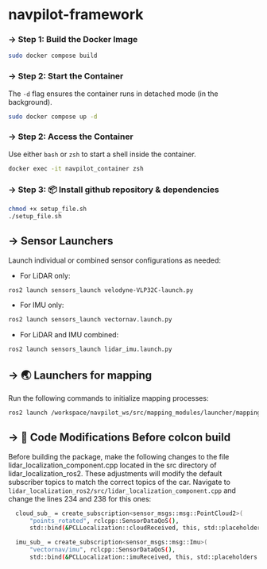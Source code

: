 # navpilot-framework

### → Step 1:   Build the Docker Image

```bash
sudo docker compose build
```

### → Step 2:  Start the Container

The `-d` flag ensures the container runs in detached mode (in the background).

```bash
sudo docker compose up -d
```

### → Step 2: Access the Container

Use either `bash` or `zsh` to start a shell inside the container.

```bash
docker exec -it navpilot_container zsh
```

### → Step 3: 📦 Install github repository & dependencies

```bash
chmod +x setup_file.sh
./setup_file.sh
```

## → Sensor Launchers
Launch individual or combined sensor configurations as needed:
- For LiDAR only:
```bash
ros2 launch sensors_launch velodyne-VLP32C-launch.py
```
- For IMU only:
```bash
ros2 launch sensors_launch vectornav.launch.py 
```
- For LiDAR and IMU combined:
```bash
ros2 launch sensors_launch lidar_imu.launch.py 
```

## → 🌏 Launchers for mapping
Run the following commands to initialize mapping processes:
```bash
ros2 launch /workspace/navpilot_ws/src/mapping_modules/launcher/mapping.launch.py
```

## → 📢 Code Modifications Before colcon build
Before building the package, make the following changes to the file lidar_localization_component.cpp located in the src directory of lidar_localization_ros2. These adjustments will modify the default subscriber topics to match the correct topics of the car. 
Navigate to `lidar_localization_ros2/src/lidar_localization_component.cpp` and change the lines 234 and 238 for this ones:

```bash
  cloud_sub_ = create_subscription<sensor_msgs::msg::PointCloud2>(
      "points_rotated", rclcpp::SensorDataQoS(),
      std::bind(&PCLLocalization::cloudReceived, this, std::placeholders::_1));

  imu_sub_ = create_subscription<sensor_msgs::msg::Imu>(
      "vectornav/imu", rclcpp::SensorDataQoS(),
      std::bind(&PCLLocalization::imuReceived, this, std::placeholders::_1));
```